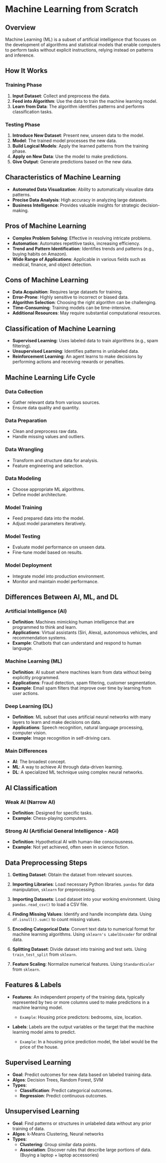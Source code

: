 # Machine Learning from Scratch

## Overview
Machine Learning (ML) is a subset of artificial intelligence that focuses on the development of algorithms and statistical models that enable computers to perform tasks without explicit instructions, relying instead on patterns and inference.

## How It Works

### Training Phase
1. **Input Dataset**: Collect and preprocess the data.
2. **Feed into Algorithm**: Use the data to train the machine learning model.
3. **Learn from Data**: The algorithm identifies patterns and performs classification tasks.

### Testing Phase
1. **Introduce New Dataset**: Present new, unseen data to the model.
2. **Model**: The trained model processes the new data.
3. **Build Logical Models**: Apply the learned patterns from the training phase.
4. **Apply on New Data**: Use the model to make predictions.
5. **Give Output**: Generate predictions based on the new data.

## Characteristics of Machine Learning
- **Automated Data Visualization**: Ability to automatically visualize data patterns.
- **Precise Data Analysis**: High accuracy in analyzing large datasets.
- **Business Intelligence**: Provides valuable insights for strategic decision-making.

## Pros of Machine Learning
- **Complex Problem Solving**: Effective in resolving intricate problems.
- **Automation**: Automates repetitive tasks, increasing efficiency.
- **Trend and Pattern Identification**: Identifies trends and patterns (e.g., buying habits on Amazon).
- **Wide Range of Applications**: Applicable in various fields such as medical, finance, and object detection.

## Cons of Machine Learning
- **Data Acquisition**: Requires large datasets for training.
- **Error-Prone**: Highly sensitive to incorrect or biased data.
- **Algorithm Selection**: Choosing the right algorithm can be challenging.
- **Time-Consuming**: Training models can be time-intensive.
- **Additional Resources**: May require substantial computational resources.

## Classification of Machine Learning
- **Supervised Learning**: Uses labeled data to train algorithms (e.g., spam filtering).
- **Unsupervised Learning**: Identifies patterns in unlabeled data.
- **Reinforcement Learning**: An agent learns to make decisions by performing actions and receiving rewards or penalties.

## Machine Learning Life Cycle

### Data Collection
- Gather relevant data from various sources.
- Ensure data quality and quantity.

### Data Preparation
- Clean and preprocess raw data.
- Handle missing values and outliers.

### Data Wrangling
- Transform and structure data for analysis.
- Feature engineering and selection.

### Data Modeling
- Choose appropriate ML algorithms.
- Define model architecture.

### Model Training
- Feed prepared data into the model.
- Adjust model parameters iteratively.

### Model Testing
- Evaluate model performance on unseen data.
- Fine-tune model based on results.

### Model Deployment
- Integrate model into production environment.
- Monitor and maintain model performance.

## Differences Between AI, ML, and DL

### Artificial Intelligence (AI)
- **Definition**: Machines mimicking human intelligence that are programmed to think and learn.
- **Applications**: Virtual assistants (Siri, Alexa), autonomous vehicles, and recommendation systems.
- **Example**: Chatbots that can understand and respond to human language.

### Machine Learning (ML)
- **Definition**: AI subset where machines learn from data without being explicitly programmed.
- **Applications**: Fraud detection, spam filtering, customer segmentation.
- **Example**: Email spam filters that improve over time by learning from user actions.

### Deep Learning (DL)
- **Definition**: ML subset that uses artificial neural networks with many layers to learn and make decisions on data.
- **Applications**: Speech recognition, natural language processing, computer vision.
- **Example**: Image recognition in self-driving cars.

### Main Differences
- **AI**: The broadest concept.
- **ML**: A way to achieve AI through data-driven learning.
- **DL**: A specialized ML technique using complex neural networks.

## AI Classification

### Weak AI (Narrow AI)
- **Definition**: Designed for specific tasks.
- **Example**: Chess-playing computers.

### Strong AI (Artificial General Intelligence - AGI)
- **Definition**: Hypothetical AI with human-like consciousness.
- **Example**: Not yet achieved, often seen in science fiction.

## Data Preprocessing Steps

1. **Getting Dataset**: Obtain the dataset from relevant sources.

2. **Importing Libraries**: Load necessary Python libraries. `pandas` for data manipulation, `sklearn` for preprocessing.

3. **Importing Datasets**: Load dataset into your working environment. Using `pandas.read_csv()` to load a CSV file.

4. **Finding Missing Values**: Identify and handle incomplete data. Using `df.isnull().sum()` to count missing values.

5. **Encoding Categorical Data**: Convert text data to numerical format for machine learning algorithms. Using `sklearn's LabelEncoder` for ordinal data.

6. **Splitting Dataset**: Divide dataset into training and test sets. Using `train_test_split` from `sklearn`.

7. **Feature Scaling**: Normalize numerical features. Using `StandardScaler` from `sklearn`.

## Features & Labels
- **Features**: An independent property of the training data, typically represented by two or more columns used to make predictions in a machine learning model.
    - `Example`: Housing price predictors: bedrooms, size, location.

- **Labels**: Labels are the output variables or the target that the machine learning model aims to predict. 
    - `Example`: In a housing price prediction model, the label would be the price of the house.

## Supervised Learning

- **Goal**: Predict outcomes for new data based on labeled training data.
- **Algos**: Decision Trees, Random Forest, SVM
- **Types**: 
    - **Classification**: Predict categorical outcomes.
    - **Regression**: Predict continuous outcomes.

## Unsupervised Learning
- **Goal**: Find patterns or structures in unlabeled data without any prior training of data.
- **Algos**: k-Means Clustering, Neural networks
- **Types**:
    - **Clustering**: Group similar data points.
    - **Association**: Discover rules that describe large portions of data. (Buying a laptop + laptop accessories)

